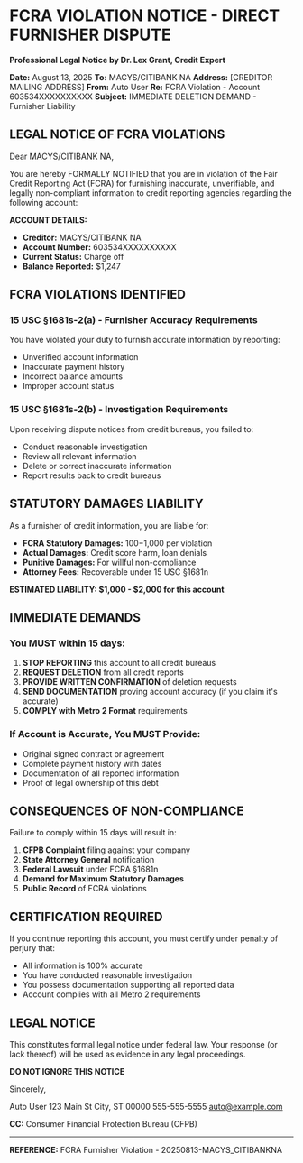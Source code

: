 
# FCRA VIOLATION NOTICE - DIRECT FURNISHER DISPUTE
**Professional Legal Notice by Dr. Lex Grant, Credit Expert**

**Date:** August 13, 2025
**To:** MACYS/CITIBANK NA
**Address:** [CREDITOR MAILING ADDRESS]
**From:** Auto User
**Re:** FCRA Violation - Account 603534XXXXXXXXXX
**Subject:** IMMEDIATE DELETION DEMAND - Furnisher Liability

## LEGAL NOTICE OF FCRA VIOLATIONS

Dear MACYS/CITIBANK NA,

You are hereby FORMALLY NOTIFIED that you are in violation of the Fair Credit Reporting Act (FCRA) for furnishing inaccurate, unverifiable, and legally non-compliant information to credit reporting agencies regarding the following account:

**ACCOUNT DETAILS:**
- **Creditor:** MACYS/CITIBANK NA
- **Account Number:** 603534XXXXXXXXXX
- **Current Status:** Charge off
- **Balance Reported:** $1,247

## FCRA VIOLATIONS IDENTIFIED

### 15 USC §1681s-2(a) - Furnisher Accuracy Requirements
You have violated your duty to furnish accurate information by reporting:
- Unverified account information
- Inaccurate payment history  
- Incorrect balance amounts
- Improper account status

### 15 USC §1681s-2(b) - Investigation Requirements  
Upon receiving dispute notices from credit bureaus, you failed to:
- Conduct reasonable investigation
- Review all relevant information
- Delete or correct inaccurate information
- Report results back to credit bureaus

## STATUTORY DAMAGES LIABILITY

As a furnisher of credit information, you are liable for:
- **FCRA Statutory Damages:** $100-$1,000 per violation
- **Actual Damages:** Credit score harm, loan denials
- **Punitive Damages:** For willful non-compliance  
- **Attorney Fees:** Recoverable under 15 USC §1681n

**ESTIMATED LIABILITY: $1,000 - $2,000 for this account**

## IMMEDIATE DEMANDS

### You MUST within 15 days:

1. **STOP REPORTING** this account to all credit bureaus
2. **REQUEST DELETION** from all credit reports
3. **PROVIDE WRITTEN CONFIRMATION** of deletion requests
4. **SEND DOCUMENTATION** proving account accuracy (if you claim it's accurate)
5. **COMPLY with Metro 2 Format** requirements

### If Account is Accurate, You MUST Provide:
- Original signed contract or agreement
- Complete payment history with dates
- Documentation of all reported information
- Proof of legal ownership of this debt

## CONSEQUENCES OF NON-COMPLIANCE

Failure to comply within 15 days will result in:

1. **CFPB Complaint** filing against your company
2. **State Attorney General** notification  
3. **Federal Lawsuit** under FCRA §1681n
4. **Demand for Maximum Statutory Damages**
5. **Public Record** of FCRA violations

## CERTIFICATION REQUIRED

If you continue reporting this account, you must certify under penalty of perjury that:
- All information is 100% accurate
- You have conducted reasonable investigation
- You possess documentation supporting all reported data
- Account complies with all Metro 2 requirements

## LEGAL NOTICE

This constitutes formal legal notice under federal law. Your response (or lack thereof) will be used as evidence in any legal proceedings.

**DO NOT IGNORE THIS NOTICE**

Sincerely,

Auto User
123 Main St
City, ST 00000
555-555-5555
auto@example.com

**CC:** Consumer Financial Protection Bureau (CFPB)


---
**REFERENCE:** FCRA Furnisher Violation - 20250813-MACYS_CITIBANKNA
